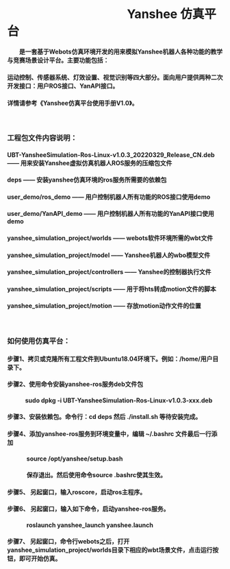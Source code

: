 #### &emsp;&emsp;&emsp;&emsp;&emsp;

#  &emsp;&emsp;&emsp;&emsp;&emsp;&emsp;&emsp;&emsp;&emsp;&emsp;Yanshee 仿真平台 
#### &emsp;&emsp;是一套基于Webots仿真环境开发的用来模拟Yanshee机器人各种功能的教学与竞赛场景设计平台。主要功能包括：
####  运动控制、传感器系统、灯效设置、视觉识别等四大部分。面向用户提供两种二次开发接口：用户ROS接口、YanAPI接口。
#### 详情请参考《Yanshee仿真平台使用手册V1.0》。
#### &emsp;&emsp;&emsp;&emsp;&emsp;

### 工程包文件内容说明：
#### UBT-YansheeSimulation-Ros-Linux-v1.0.3_20220329_Release_CN.deb ——	用来安装Yanshee虚拟仿真机器人ROS服务的压缩包文件
#### deps ——	安装yanshee仿真环境的ros服务所需要的依赖包
#### user_demo/ros_demo —— 用户控制机器人所有功能的ROS接口使用demo
#### user_demo/YanAPI_demo —— 用户控制机器人所有功能的YanAPI接口使用demo
#### yanshee_simulation_project/worlds —— webots软件环境所需的wbt文件
#### yanshee_simulation_project/model —— Yanshee机器人的wbo模型文件
#### yanshee_simulation_project/controllers —— Yanshee的控制器执行文件
#### yanshee_simulation_project/scripts —— 用于将hts转成motion文件的脚本
#### yanshee_simulation_project/motion —— 存放motion动作文件的位置

#### &emsp;&emsp;&emsp;&emsp;&emsp;
### 如何使用仿真平台：
#### 步骤1、拷贝或克隆所有工程文件到Ubuntu18.04环境下。例如：/home/用户目录下。
#### 步骤2、使用命令安装yanshee-ros服务deb文件包
#### &emsp;&emsp;&emsp;sudo dpkg -i UBT-YansheeSimulation-Ros-Linux-v1.0.3-xxx.deb
#### 步骤3、安装依赖包。命令行：cd deps 然后 ./install.sh 等待安装完成。 
#### 步骤4、添加yanshee-ros服务到环境变量中，编辑 ~/.bashrc 文件最后一行添加
#### &emsp;&emsp;&emsp; source /opt/yanshee/setup.bash
#### &emsp;&emsp;&emsp; 保存退出。然后使用命令source .bashrc使其生效。
#### 步骤5、 另起窗口，输入roscore，启动ros主程序。
#### 步骤6、 另起窗口，输入如下命令，启动yanshee-ros服务。
#### &emsp;&emsp;&emsp; roslaunch yanshee_launch yanshee.launch
#### 步骤7、 另起窗口，命令行webots之后，打开yanshee_simulation_project/worlds目录下相应的wbt场景文件，点击运行按钮，即可开始仿真。
